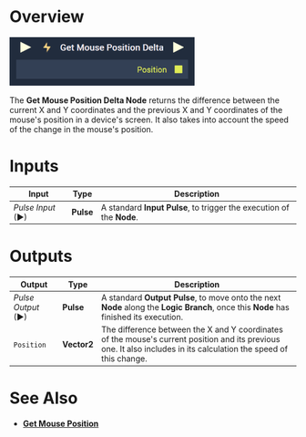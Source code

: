 # Overview

![The Get Mouse Position Delta Node.](../../../.gitbook/assets/getmousepositiondelta.png)

The **Get Mouse Position Delta Node** returns the difference between the current X and Y coordinates and the previous X and Y coordinates of the mouse's position in a device's screen. It also takes into account the speed of the change in the mouse's position. 

# Inputs

|Input|Type|Description|
|---|---|---|
|*Pulse Input* (►)|**Pulse**|A standard **Input Pulse**, to trigger the execution of the **Node**.|

# Outputs

|Output|Type|Description|
|---|---|---|
|*Pulse Output* (►)|**Pulse**|A standard **Output Pulse**, to move onto the next **Node** along the **Logic Branch**, once this **Node** has finished its execution.|
|`Position`|**Vector2**|The difference between the X and Y coordinates of the mouse's current position and its previous one. It also includes in its calculation the speed of this change.|

# See Also

* [**Get Mouse Position**](getmouseposition.md)